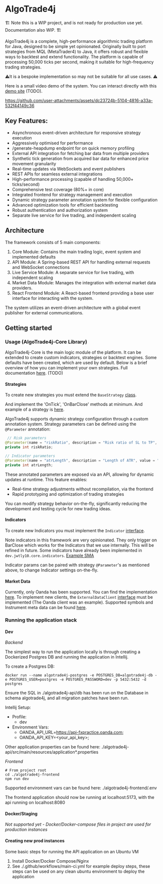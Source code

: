 # AlgoTrade4j

🏗️ Note this is a WIP project, and is not ready for production use yet. Documentation also WIP. 🏗️

AlgoTrade4j is a complete, high-performance algorithmic trading platform for Java, designed to be simple yet opinionated. Originally built to port strategies from MQL (MetaTrader4) to Java, it offers robust and flexible ways to backtest and extend functionality. The platform is capable of processing 50,000 ticks per second, making it suitable for high-frequency trading strategies.

⚠️It is a bespoke implementation so may not be suitable for all use cases. ⚠️

Here is a small video demo of the system. You can interact directly with this [demo site]() (TODO).

https://github.com/user-attachments/assets/dc23724b-5104-4816-a33a-532f44149c36

## Key Features:

- Asynchronous event-driven architecture for responsive strategy execution
- Aggressively optimised for performance
- /generate-heapdump endpoint for on quick memory profiling
- External API integration for fetching bar data from multiple providers
- Synthetic tick generation from acquired bar data for enhanced price movement granularity
- Real-time updates via WebSockets and event publishers
- REST APIs for seamless external integrations
- High-performance processing (capable of handling 50,000+ ticks/second)
- Comprehensive test coverage (80%+ in core)
- Integrated frontend for strategy management and execution
- Dynamic strategy parameter annotation system for flexible configuration
- Advanced optimization tools for efficient backtesting
- Robust authentication and authorization system
- Separate live service for live trading, and independent scaling

## Architecture

The framework consists of 5 main components:

1. Core Module: Contains the main trading logic, event system and implemented defaults
2. API Module: A Spring-based REST API for handling external requests and WebSocket connections
3. Live Service Module: A separate service for live trading, with independent scaling
4. Market Data Module: Manages the integration with external market data providers.
5. React Frontend Module: A React-based frontend providing a base user interface for interacting with the system.

The system utilizes an event-driven architecture with a global event publisher for external communications.

## Getting started

### Usage (AlgoTrade4j-Core Library)

AlgoTrade4j-Core is the main logic module of the platform. It can be extended to create custom indicators, strategies or backtest engines. Some defaults have been created, which are used by default. Below is a brief overview of how you can implement your own strategies. Full documentation [here](). (TODO)

#### Strategies

To create new strategies you must extend the `BaseStrategy` [class](https://github.com/jwtly10/AlgoTrade4j/blob/main/algotrade4j-core/src/main/java/dev/jwtly10/core/strategy/BaseStrategy.java).

And implement the 'OnTick', 'OnBarClose' methods at minimum. And example of a strategy is [here](https://github.com/jwtly10/AlgoTrade4j/blob/main/algotrade4j-core/src/main/java/dev/jwtly10/core/strategy/SMACrossoverStrategy.java).

AlgoTrade4j supports dynamic strategy configuration through a custom annotation system. Strategy parameters can be defined using the `@Parameter` annotation:

```java
 // Risk parameters
@Parameter(name = "riskRatio", description = "Risk ratio of SL to TP", value = "5", group = "risk")
private int riskRatio;

// Indicator parameters
@Parameter(name = "atrLength", description = "Length of ATR", value = "14", group = "indicator")
private int atrLength;
```

These annotated parameters are exposed via an API, allowing for dynamic updates at runtime. This feature enables:

- Real-time strategy adjustments without recompilation, via the frontend
- Rapid prototyping and optimization of trading strategies

You can modify strategy behavior on-the-fly, significantly reducing the development and testing cycle for new trading ideas.

#### Indicators

To create new Indicators you must implement the `Indicator` [interface](https://github.com/jwtly10/AlgoTrade4j/blob/main/algotrade4j-core/src/main/java/dev/jwtly10/core/indicators/Indicator.java).

Note indicators in this framework are very opinionated. They only trigger on BarClose which works for the Indicators that we use internally. This will be refined in future. Some indicators have already been implemented in `dev.jwtly10.core.indicators`.
[Example SMA](https://github.com/jwtly10/AlgoTrade4j/blob/main/algotrade4j-core/src/main/java/dev/jwtly10/core/indicators/iSMA.java)

Indicator params can be paired with strategy `@Parameter`'s as mentioned above, to change Indicator settings on-the-fly.

#### Market Data

Currently, only Oanda has been supported. You can find the implementation [here](https://github.com/jwtly10/AlgoTrade4j/blob/main/algotrade4j-market-data/src/main/java/dev/jwtly10/marketdata/dataclients/OandaDataClient.java). To implement new clients, the `ExternalDataClient` [interface](https://github.com/jwtly10/AlgoTrade4j/blob/main/algotrade4j-market-data/src/main/java/dev/jwtly10/marketdata/common/ExternalDataClient.java) must be implemented (The Oanda client was an example). Supported
symbols and Instrument meta data can be found [here](https://github.com/jwtly10/AlgoTrade4j/blob/main/algotrade4j-core/src/main/java/dev/jwtly10/core/model/Instrument.java).

### Running the application stack

#### Dev

*Backend*

The simplest way to run the application locally is through creating a Dockerized Postgres DB and running the application in Intellij.

To create a Postgres DB:

```shell
docker run --name algotrade4j-postgres -e POSTGRES_DB=algotrade4j-db -e POSTGRES_USER=postgres -e POSTGRES_PASSWORD=dev -p 5432:5432 -d postgres
```

Ensure the SQL in ./algotrade4j-api/db has been run on the Database in schema algotrade4j, and all migration patches have been run.

Intellij Setup:

- Profile:
    - dev
- Environment Vars:
    - OANDA_API_URL=https://api-fxpractice.oanda.com;
    - OANDA_API_KEY=<your_api_key>;

Other application properties can be found here: ./algotrade4j-api/src/main/resources/application*.properties

*Frontend*

```shell
# From project root
cd ./algotrade4j-frontend
npm run dev
```

Supported environment vars can be found here: ./algotrade4j-frontend/.env

The frontend application should now be running at localhost:5173, with the api running on localhost:8080

#### Docker/Staging

*Not supported yet - Docker/Docker-compose files in project are used for production instances*

#### Creating new prod instances

Some basic steps for running the API application on an Ubuntu VM

1. Install Docker/Docker Compose/Nginx
2. See ./.github/workflows/main-ci.yml for example deploy steps, these steps can be used on any clean ubuntu environment to deploy the application